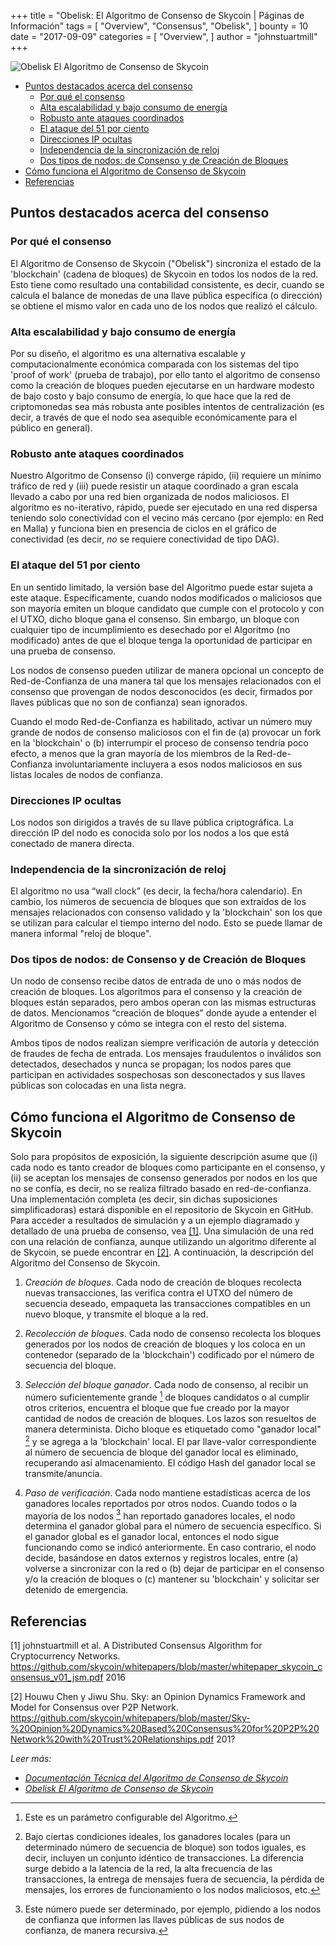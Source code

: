 +++
title = "Obelisk: El Algoritmo de Consenso de Skycoin | Páginas de Información"
tags = [
    "Overview",
    "Consensus",
    "Obelisk",
]
bounty = 10
date = "2017-09-09"
categories = [
    "Overview",
]
author = "johnstuartmill"
+++

![Obelisk El Algoritmo de Consenso de Skycoin](/img/obelisk-the-skycoin-consensus-algorithm.png)

- [Puntos destacados acerca del consenso](#puntos-destacados-acerca-del-consenso)
    - [Por qué el consenso](#por-qué-el-consenso)
    - [Alta escalabilidad y bajo consumo de energía](#alta-escalabilidad-y-bajo-consumo-de-energía)
    - [Robusto ante ataques coordinados](#robusto-ante-ataques-coordinados)
    - [El ataque del 51 por ciento](#el-ataque-del-51-por-ciento)
    - [Direcciones IP ocultas](#direcciones-ip-ocultas)
    - [Independencia de la sincronización de reloj](#independencia-de-la-sincronización-de-reloj)
    - [Dos tipos de nodos: de Consenso y de Creación de Bloques](#dos-tipos-de-nodos-de-consenso-y-de-creación-de-bloques)
- [Cómo funciona el Algoritmo de Consenso de Skycoin](#cómo-funciona-el-algoritmo-de-consenso-de-skycoin)
- [Referencias](#referencias)


## Puntos destacados acerca del consenso

### Por qué el consenso

El Algoritmo de Consenso de Skycoin ("Obelisk") sincroniza el estado de la 'blockchain'
(cadena de bloques) de Skycoin en todos los nodos de la red. Esto tiene como resultado
una contabilidad consistente, es decir, cuando se calcula el balance de monedas
de una llave pública específica (o dirección) se obtiene el mismo valor en cada
uno de los nodos que realizó el cálculo.

### Alta escalabilidad y bajo consumo de energía

Por su diseño, el algoritmo es una alternativa escalable y computacionalmente
económica comparada con los sistemas del tipo 'proof of work' (prueba de trabajo), por ello tanto el
algoritmo de consenso como la creación de bloques pueden ejecutarse en un hardware
modesto de bajo costo y bajo consumo de energía, lo que hace que la red de
criptomonedas sea más robusta ante posibles intentos de centralización (es decir,
a través de que el nodo sea asequible económicamente para el público en general).

### Robusto ante ataques coordinados

Nuestro Algoritmo de Consenso (i) converge rápido, (ii) requiere un mínimo tráfico
de red y (iii) puede resistir un ataque coordinado a gran escala llevado a cabo por
una red bien organizada de nodos maliciosos. El algoritmo es no-iterativo, rápido,
puede ser ejecutado en una red dispersa teniendo solo conectividad con el vecino
más cercano (por ejemplo: en Red en Malla) y funciona bien en presencia de ciclos
en el gráfico de conectividad (es decir, *no* se requiere conectividad de tipo DAG).

### El ataque del 51 por ciento

En un sentido limitado, la versión base del Algoritmo puede estar sujeta a este
ataque. Específicamente, cuando nodos modificados o maliciosos que son mayoría
emiten un bloque candidato que cumple con el protocolo y con el UTXO, dicho bloque
gana el consenso. Sin embargo, un bloque con cualquier tipo de incumplimiento es
desechado por el Algoritmo (no modificado) antes de que el bloque tenga la
oportunidad de participar en una prueba de consenso.

Los nodos de consenso pueden utilizar de manera opcional un concepto de
Red-de-Confianza de una manera tal que los mensajes relacionados con el consenso
que provengan de nodos desconocidos (es decir, firmados por llaves públicas que
no son de confianza) sean ignorados.

Cuando el modo Red-de-Confianza es habilitado, activar un número muy grande de
nodos de consenso maliciosos con el fin de (a) provocar un fork en la 'blockchain'
o (b) interrumpir el proceso de consenso tendría poco efecto, a menos que la
gran mayoría de los miembros de la Red-de-Confianza involuntariamente incluyera
a esos nodos maliciosos en sus listas locales de nodos de confianza.

### Direcciones IP ocultas

Los nodos son dirigidos a través de su llave pública criptográfica. La dirección
IP del nodo es conocida solo por los nodos a los que está conectado de manera
directa.

### Independencia de la sincronización de reloj

El algoritmo no usa “wall clock” (es decir, la fecha/hora calendario). En
cambio, los números de secuencia de bloques que son extraídos de los mensajes
relacionados con consenso validado y la 'blockchain' son los que se
utilizan para calcular el tiempo interno del nodo. Esto se puede llamar de
manera informal "reloj de bloque".

### Dos tipos de nodos: de Consenso y de Creación de Bloques

Un nodo de consenso recibe datos de entrada de uno o más nodos de creación
de bloques. Los algoritmos para el consenso y la creación de bloques están
separados, pero ambos operan con las mismas estructuras de datos.
Mencionamos “creación de bloques” donde ayude a entender el Algoritmo de
Consenso y cómo se integra con el resto del sistema.

Ambos tipos de nodos realizan siempre verificación de autoría y detección
de fraudes de fecha de entrada. Los mensajes fraudulentos o inválidos son
detectados, desechados y nunca se propagan; los nodos pares que participan
en actividades sospechosas son desconectados y sus llaves públicas son
colocadas en una lista negra.

## Cómo funciona el Algoritmo de Consenso de Skycoin

Solo para propósitos de exposición, la siguiente descripción asume que (i)
cada nodo es tanto creador de bloques como participante en el consenso, y
(ii) se aceptan los mensajes de consenso generados por nodos en los que no
se confía, es decir, no se realiza filtrado basado en red-de-confianza. Una
implementación completa (es decir, sin dichas suposiciones simplificadoras)
estará disponible en el repositorio de Skycoin en GitHub. Para acceder a
resultados de simulación y a un ejemplo diagramado y detallado de una prueba
de consenso, vea [\[1\]](#referencias). Una simulación de una red con una
relación de confianza, aunque utilizando un algoritmo diferente al de
Skycoin, se puede encontrar en [\[2\]](#referencias). A continuación, la
descripción del Algoritmo del Consenso de Skycoin.

1.  *Creación de bloques*. Cada nodo de creación de bloques recolecta nuevas transacciones, las verifica contra el UTXO del número de secuencia deseado, empaqueta las transacciones compatibles en un nuevo bloque, y transmite el bloque a la red.

2.  *Recolección de bloques*. Cada nodo de consenso recolecta los bloques generados por los nodos de creación de bloques y los coloca en un contenedor (separado de la 'blockchain') codificado por el número de secuencia del bloque.

3.  *Selección del bloque ganador*. Cada nodo de consenso, al recibir un número suficientemente grande [^1] de bloques candidatos o al cumplir otros criterios, encuentra el bloque que fue creado por la mayor cantidad de nodos de creación de bloques. Los lazos son resueltos de manera determinista. Dicho bloque es etiquetado como "ganador local" [^2] y se agrega a la 'blockchain' local. El par llave-valor correspondiente al número de secuencia de bloque del ganador local es eliminado, recuperando así almacenamiento. El código Hash del ganador local se transmite/anuncia.

4.  *Paso de verificación*. Cada nodo mantiene estadísticas acerca de los ganadores locales reportados por otros nodos. Cuando todos o la mayoría de los nodos [^3] han reportado ganadores locales, el nodo determina el ganador global para el número de secuencia específico. Si el ganador global es el ganador local, entonces el nodo sigue funcionando como se indicó anteriormente. En caso contrario, el nodo decide, basándose en datos externos y registros locales, entre (a) volverse a sincronizar con la red o (b) dejar de participar en el consenso y/o la creación de bloques o (c) mantener su 'blockchain' y solicitar ser detenido de emergencia.

[^1]: Este es un parámetro configurable del Algoritmo.
[^2]: Bajo ciertas condiciones ideales, los ganadores locales (para un determinado número de secuencia de bloque) son todos iguales, es decir, incluyen un conjunto idéntico de transacciones. La diferencia surge debido a la latencia de la red, la alta frecuencia de las transacciones, la entrega de mensajes fuera de secuencia, la pérdida de mensajes, los errores de funcionamiento o los nodos maliciosos, etc.
[^3]: Este número puede ser determinado, por ejemplo, pidiendo a los nodos de confianza que informen las llaves públicas de sus nodos de confianza, de manera recursiva.

## Referencias

\[1\] johnstuartmill et al. A Distributed Consensus Algorithm for
Cryptocurrency Networks.
<https://github.com/skycoin/whitepapers/blob/master/whitepaper_skycoin_consensus_v01_jsm.pdf>
2016

\[2\] Houwu Chen y Jiwu Shu. Sky: an Opinion Dynamics Framework and Model
for Consensus over P2P Network.
<https://github.com/skycoin/whitepapers/blob/master/Sky-%20Opinion%20Dynamics%20Based%20Consensus%20for%20P2P%20Network%20with%20Trust%20Relationships.pdf>
201?

*Leer más:*

* *[Documentación Técnica del Algoritmo de Consenso de Skycoin](https://www.skycoin.net/whitepapers)*
* *[Obelisk El Algoritmo de Consenso de Skycoin](/statement/obelisk-the-skycoin-consensus-algorithm/)*
